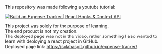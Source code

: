 This repository was made following a youtube tutorial: 
<!-- BEGIN YOUTUBE-CARDS -->
<!--  https://ytcards.demolab.com/?id=<videoID>&title=<videoTitle>&lang=en&timestamp=<video publish data in unix time format>&background_color=%230d1117&title_color=%23ffffff&stats_color=%23dedede&max_title_lines=1&width=250&border_radius=5&duration=<video duraction in seconds> "<video title>" -->
[![Build an Expense Tracker | React Hooks & Context API](https://ytcards.demolab.com/?id=XuFDcZABiDQ&title=Build+an+Expense+Tracker+|+React+Hooks+&+Context+API&lang=en&timestamp=1582347600&background_color=%230d1117&title_color=%23ffffff&stats_color=%23dedede&max_title_lines=1&width=250&border_radius=5&duration=2980 "Build an Expense Tracker | React Hooks & Context API")](https://youtu.be/XuFDcZABiDQ?si=M8JV-6VSObf9dOtE)
<!-- END YOUTUBE-CARDS -->

<!-- 
Example code to find the timestamp

let data_string= '22 Feb 2020';
let date = new Date(data_string);

let timestamp = Math.floor(date.getTime() / 1000);
console.log(timestamp);

-->
This project was solely for the purpose of learning. <br/>
The end product is not my creation. <br/>
The deployed page was not in the video, rather something I also wanted to learn with deploying a react project in GitHub. <br/>
Deployed page link: https://solahasgit.github.io/expense-tracker/

